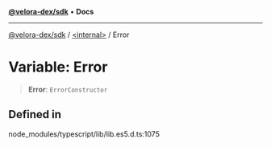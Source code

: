 [**@velora-dex/sdk**](../../README.md) • **Docs**

***

[@velora-dex/sdk](../../globals.md) / [\<internal\>](../README.md) / Error

# Variable: Error

> **Error**: `ErrorConstructor`

## Defined in

node\_modules/typescript/lib/lib.es5.d.ts:1075
